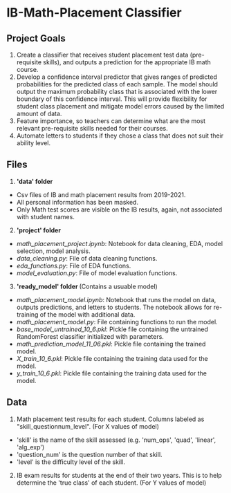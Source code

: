 # IB-Math-Placement Classifier

## Project Goals

1. Create a classifier that receives student placement test data (pre-requisite skills), and outputs a prediction for the appropriate IB math course.
2. Develop a confidence interval predictor that gives ranges of predicted probabilities for the predicted class of each sample. The model should output the maximum probability class that is associated with the lower boundary of this confidence interval. This will provide flexibility for student class placement and mitigate model errors caused by the limited amount of data.
3. Feature importance, so teachers can determine what are the most relevant pre-requisite skills needed for their courses.
4. Automate letters to students if they chose a class that does not suit their ability level.

## Files
1. <b>'data' folder </b>
- Csv files of IB and math placement results from 2019-2021. 
- All personal information has been masked. 
- Only Math test scores are visible on the IB results, again, not associated with student names.
2. <b>'project' folder </b>
- *math_placement_project.ipynb*: Notebook for data cleaning, EDA, model selection, model analysis.
- *data_cleaning.py*: File of data cleaning functions.
- *eda_functions.py*: File of EDA functions.
- *model_evaluation.py*: File of model evaluation functions.
3. <b>'ready_model' folder </b> (Contains a usuable model)
- *math_placement_model.ipynb*: Notebook that runs the model on data, outputs predictions, and letters to students. The notebook allows for re-training of the model with additional data.
- *math_placement_model.py*: File containing functions to run the model.
- *base_model_untrained_10_6.pkl*: Pickle file containing the untrained RandomForest classifier initialized with parameters.
- *math_prediction_model_11_06.pkl*: Pickle file containing the trained model.
- *X_train_10_6.pkl*: Pickle file containing the training data used for the model.
- *y_train_10_6.pkl*: Pickle file containing the training data used for the model.

## Data
1. Math placement test results for each student. Columns labeled as "skill_questionnum_level". (For X values of model)
- 'skill' is the name of the skill assessed (e.g. 'num_ops', 'quad', 'linear', 'alg_exp')
- 'question_num' is the question number of that skill.
- 'level' is the difficulty level of the skill.
2. IB exam results for students at the end of their two years. This is to help determine the 'true class' of each student. (For Y values of model)
